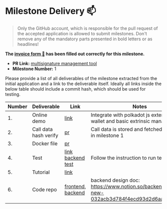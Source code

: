 # Milestone Delivery :mailbox:

> Only the GitHub account, which is responsible for the pull request of the accepted application is allowed to submit milestones. Don't remove any of the mandatory parts presented in bold letters or as headlines!

**The [invoice form :pencil:](https://forms.gle/8Wx7nxtq8fKrsuEz8) has been filled out correctly for this milestone.**

- **PR Link:** [multisignature management tool](https://github.com/w3f/Open-Grants-Program/pull/11)
- **Milestone Number:** 1

Please provide a list of all deliverables of the milestone extracted from the initial application and a link to the deliverable itself. Ideally all links inside the below table should include a commit hash, which should be used for testing.

| Number | Deliverable           | Link                                                                                                                                                                                       | Notes                                                                                      |
| ------ | --------------------- | ------------------------------------------------------------------------------------------------------------------------------------------------------------------------------------------ | ------------------------------------------------------------------------------------------ |
| 1.     | Online demo           | [link](https://multisig.subscan.io.l2me.com/)                                                                                                                                              | Integrate with polkadot js extension, wallet and basic extrinsic management                |
| 2.     | Call data hash verify | [pr](https://github.com/itering/subscan-multisig-ui/commit/30f83b4a4d9f0f060c46db103cee3125e8f0e487)                                                                                       | Call data is stored and fetched on chain in milestone 1                                    |
| 3.     | Docker file           | [pr](https://github.com/itering/subscan-multisig-ui/commit/75ebe13a507051c5a89029f4260162835bb44fd0)                                                                                       |                                                                                            |
| 4.     | Test                  | [link](https://github.com/itering/subscan-multisig-ui/blob/main/README.md#Test) [backend test](https://github.com/itering/subscan-multisig-backend/blob/master/spec/tests/crawler.spec.ts) | Follow the instruction to run test                                                         |
| 5.     | Tutorial              | [link](https://github.com/itering/subscan-multisig-ui/blob/main/README.md#tutorial)                                                                                                        |                                                                                            |
| 6.     | Code repo             | [frontend](https://github.com/itering/subscan-multisig-ui), [backend](https://github.com/itering/subscan-multisig-backend)                                                                 | backend design doc: https://www.notion.so/backend-doc-new-032acb3d784f4ecd93d2d6aa01a390e9 |
